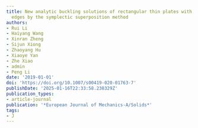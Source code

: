 ```yaml
---
title: New analytic buckling solutions of rectangular thin plates with two free adjacent
  edges by the symplectic superposition method
authors:
- Rui Li
- Haiyang Wang
- Xinran Zheng
- Sijun Xiong
- Zhaoyang Hu
- Xiaoye Yan
- Zhe Xiao
- admin
- Peng Li
date: '2019-01-01'
doi: 'https://doi.org/10.1007/s00419-020-01763-7'
publishDate: '2025-01-16T22:33:58.238329Z'
publication_types:
- article-journal
publication: '*European Journal of Mechanics-A/Solids*'
tags:
- J
---
```

